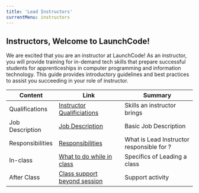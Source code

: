 ```yaml
---
title: 'Lead Instructors'
currentMenu: instructors
---
```


## Instructors, Welcome to LaunchCode!

We are excited that you are an instructor at LaunchCode! As an instructor, you will provide training for in-demand tech skills that prepare successful students for apprenticeships in computer programming and information technology. This guide provides introductory guidelines and best practices to assist you succeeding in your role of instructor.

Content | Link | Summary
|----|------------|-------------|
Qualifications | [Instructor Qualificiations](../instructors/qualifications) | Skills an instructor brings
Job Description | [Job Description](../instructors/job-description) | Basic Job Description
Responsibilities | [Responsibilities](../instructors) | What is Lead Instructor responsible for ?
In-class | [What to do while in class](../instructors/in-class) | Specifics of Leading a class
After Class | [Class support beyond session](../instructors) | Support activity
